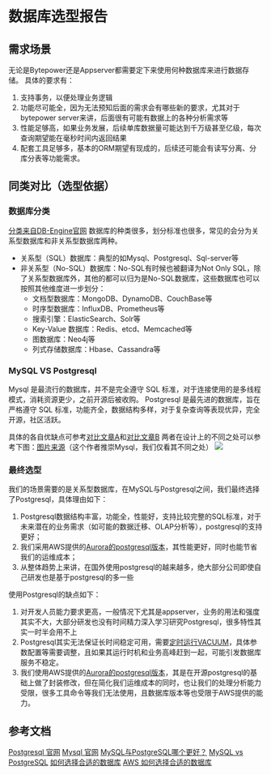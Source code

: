 # 数据库选型报告

## 需求场景
无论是Bytepower还是Appserver都需要定下来使用何种数据库来进行数据存储。
具体的要求有：
1. 支持事务，以便处理业务逻辑
2. 功能尽可能全，因为无法预知后面的需求会有哪些新的要求，尤其对于bytepower server来讲，后面很有可能有数据上的各种分析需求等
3. 性能足够高，如果业务发展，后续单库数据量可能达到千万级甚至亿级，每次查询期望能在毫秒时间内返回结果
4. 配套工具足够多，基本的ORM期望有现成的，后续还可能会有读写分离、分库分表等功能需求。
## 同类对比（选型依据）
### 数据库分类
[分类来自DB-Engine官网](https://db-engines.com/en/ranking)
数据库的种类很多，划分标准也很多，常见的会分为关系型数据库和非关系型数据库两种。
+ 关系型（SQL）数据库：典型的如Mysql、Postgresql、Sql-server等
+ 非关系型（No-SQL）数据库：No-SQL有时候也被翻译为Not Only SQL，除了关系型数据库外，其他的都可以归为是No-SQL数据库，这些数据库也可以按照其他维度进一步划分：
	+ 文档型数据库：MongoDB、DynamoDB、CouchBase等
	+ 时序型数据库：InfluxDB、Prometheus等
	+ 搜索引擎：ElasticSearch、Solr等
	+ Key-Value 数据库：Redis、etcd、Memcached等
	+ 图数据库：Neo4j等
	+ 列式存储数据库：Hbase、Cassandra等

### MySQL VS Postgresql 
Mysql 是最流行的数据库，并不是完全遵守 SQL 标准，对于连接使用的是多线程模式，消耗资源更少，之前开源后被收购。
Postgresql 是最先进的数据库，旨在严格遵守 SQL 标准，功能齐全，数据结构多样，对于复杂查询等表现优异，完全开源，社区活跃。

具体的各自优缺点可参考[对比文章A](https://www.biaodianfu.com/mysql-vs-postgresql.html)和[对比文章B](https://www.xplenty.com/blog/postgresql-vs-mysql-which-one-is-better-for-your-use-case/)
两者在设计上的不同之处可以参考下图：[图片来源](https://medium.com/hackernoon/showdown-mysql-8-vs-postgresql-10-3fe23be5c19e)（这个作者推崇Mysql，我们仅看其不同之处）
![](https://bp-doc.atcloudbox.com/uploads/upload_ac16e659ab01ba7e82320ce44b04b5cf.png)


### 最终选型
我们的场景需要的是关系型数据库，在MySQL与Postgresql之间，我们最终选择了Postgresql，具体理由如下：
1. Postgresql数据结构丰富，功能全，性能好，支持比较完整的SQL标准，对于未来潜在的业务需求（如可能的数据迁移、OLAP分析等），postgresql的支持更好；
2. 我们采用AWS提供的[Aurora的postgresql版本](https://aws.amazon.com/cn/rds/aurora/postgresql-features/)，其性能更好，同时也能节省我们的运维成本；
3. 从整体趋势上来讲，在国外使用postgresql的越来越多，绝大部分公司即使自己研发也是基于postgresql的多一些

使用Postgresql的缺点如下：
1. 对开发人员能力要求更高，一般情况下尤其是appserver，业务的用法和强度其实不大，大部分研发也没有时间精力深入学习研究Postgresql，很多特性其实一时半会用不上
2. Postgresql其实无法保证长时间稳定可用，需要[定时运行VACUUM](http://www.postgres.cn/news/viewone/1/390)，具体参数配置等需要调整，且如果其运行时机和业务高峰赶到一起，可能引发数据库服务不稳定。
3. 我们使用AWS提供的[Aurora的postgresql版本](https://aws.amazon.com/cn/rds/aurora/postgresql-features/)，其是在开源postgresql的基础上做了封装修改，但在简化我们运维成本的同时，也让我们的处理分析能力受限，很多工具命令等我们无法使用，且数据库版本等也受限于AWS提供的能力。


## 参考文档

[Postgresql 官网](https://www.postgresql.org/)
[Mysql 官网](https://www.mysql.com/cn/)
[MySQL与PostgreSQL哪个更好？](https://www.biaodianfu.com/mysql-vs-postgresql.html)
[MySQL vs PostgreSQL](https://www.xplenty.com/blog/postgresql-vs-mysql-which-one-is-better-for-your-use-case/)
[如何选择合适的数据库](https://juejin.cn/post/6844904057925009415)
[AWS 如何选择合适的数据库](https://aws.amazon.com/cn/startups/start-building/how-to-choose-a-database/)